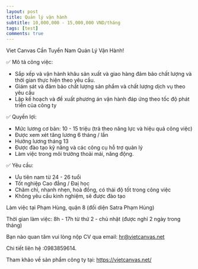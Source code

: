```yaml
---
layout: post
title: Quản lý vận hành
subtitle: 10,000,000 - 15,000,000 VND/tháng
tags: [test]
comments: true
---
```


Viet Canvas Cần Tuyển Nam Quản Lý Vận Hành!

✅ Mô tả công việc:

+ Sắp xếp và vận hành khâu sản xuất và giao hàng đảm bảo chất lượng và thời gian thực hiện theo yêu cầu.
+ Giám sát và đảm bảo chất lượng sản phẩm và chất lượng dịch vụ theo yêu cầu 
+ Lập kế hoạch và đề xuất phương án vận hành đáp ứng theo tốc độ phát triển của công ty

✅ Quyền lợi: 

+ Mức lương cơ bản: 10 - 15 triệu (trả theo năng lực và hiệu quả công việc)
+ Được xem xét tăng lương 6 tháng / lần
+ Hưởng lương tháng 13
+ Được đào tạo kỹ năng và các công cụ hỗ trợ quản lý
+ Làm việc trong môi trường thoải mái, năng động.

✅ Yêu cầu:

+ Ưu tiên nam từ 24 - 26 tuổi
+ Tốt nghiệp Cao đẳng / Đaị học
+ Chăm chỉ, nhanh nhẹn, hoà đồng, có thái độ tốt trong công việc
+ Không yêu cầu kinh nghiệm, sẽ được đào tạo

Làm việc tại Phạm Hùng, quận 8 (đối diện Satra Phạm Hùng)

Thời gian làm việc: 8h - 17h từ thứ 2 - chủ nhật (được nghỉ 2 ngày trong tháng)

Bạn nào quan tâm vui lòng nộp CV qua email: hr@vietcanvas.net

Chi tiết liên hệ :0983859614.

Tham khảo về sản phẩm công ty tại: https://vietcanvas.net/